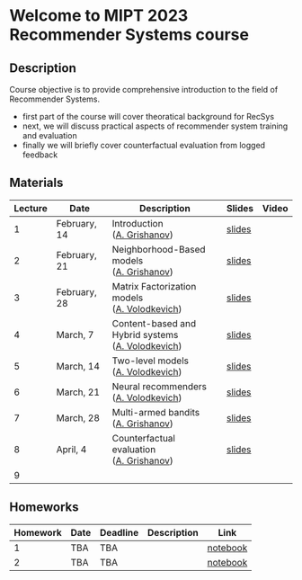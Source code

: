 # Welcome to MIPT 2023 Recommender Systems course

## Description
Course objective is to provide comprehensive introduction to the field of Recommender Systems.

- first part of the course will cover theoratical background for RecSys
- next, we will discuss practical aspects of recommender system training and evaluation
- finally we will briefly cover counterfactual evaluation from logged feedback


## Materials

| Lecture | Date | Description | Slides | Video |
|---------|------|-------------|--------|-------|
| 1 | February, 14 | Introduction <br /> ([A. Grishanov](https://github.com/shashist)) | [slides](week_01_Introduction/rs_lecture01.pdf) | |
| 2 | February, 21 | Neighborhood-Based models <br /> ([A. Grishanov](https://github.com/shashist)) | [slides](week_02_neighborhood-based/rs_lecture02.pdf) | |
| 3 | February, 28 | Matrix Factorization models <br /> ([A. Volodkevich](https://github.com/monkey0head)) | [slides](week_03_dynamic_programming/rs_lecture03.pdf) | |
| 4 | March, 7 | Content-based and Hybrid systems <br /> ([A. Volodkevich](https://github.com/monkey0head)) | [slides](week_04_lightfm/rs_lecture04.pdf) | |
| 5 | March, 14 | Two-level models <br /> ([A. Volodkevich](https://github.com/monkey0head)) | [slides](week_05_neural/rs_lecture05.pdf) | |
| 6 | March, 21 | Neural recommenders <br /> ([A. Volodkevich](https://github.com/monkey0head)) | [slides](week_06_two_level/rs_lecture06.pdf) | |
| 7 | March, 28 | Multi-armed bandits <br /> ([A. Grishanov](https://github.com/shashist)) | [slides](week_07_bandits/rs_lecture07.pdf) | |
| 8 | April, 4 | Counterfactual evaluation <br /> ([A. Grishanov](https://github.com/shashist)) | [slides](week_08_counterfactual/rs_lecture08.pdf) | |
| 9 |  | |  | |



## Homeworks

| Homework | Date | Deadline | Description | Link |
|---------|------|-------------|--------|-------|
| 1 | TBA | TBA |  | [notebook](homework1/rs_hw1.ipynb) |
| 2 | TBA | TBA |  | [notebook](homework2/rs_hw2.ipynb) |
